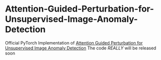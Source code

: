# Attention-Guided-Perturbation-for-Unsupervised-Image-Anomaly-Detection
Official PyTorch Implementation of [Attention Guided Perturbation for Unsupervised Image Anomaly Detection](https://arxiv.org/abs/2408.07490)
The code *REALLY* will be released soon
